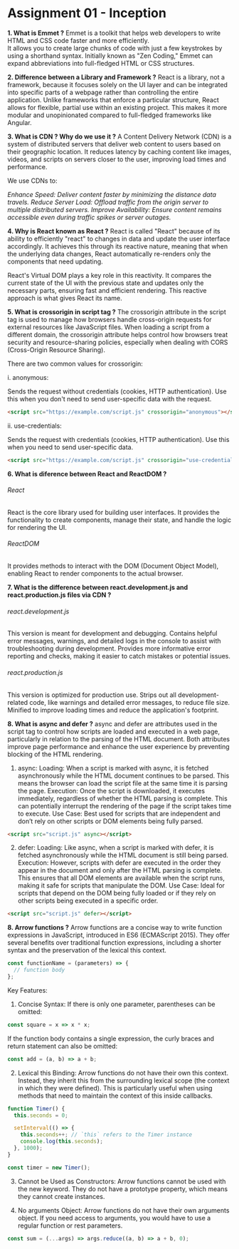 # Assignment 01 - Inception

**1. What is Emmet ?**
Emmet is a toolkit that helps web developers to write HTML and CSS code faster and more efficiently.  
It allows you to create large chunks of code with just a few keystrokes by using a shorthand syntax. Initially known as "Zen Coding," Emmet can expand abbreviations into full-fledged HTML or CSS structures.

**2. Difference between a Library and Framework ?**
React is a library, not a framework, because it focuses solely on the UI layer and can be integrated into specific parts of a webpage rather than controlling the entire application. Unlike frameworks that enforce a particular structure, React allows for flexible, partial use within an existing project. This makes it more modular and unopinionated compared to full-fledged frameworks like Angular.

**3. What is CDN ? Why do we use it ?**
A Content Delivery Network (CDN) is a system of distributed servers that deliver web content to users based on their geographic location. It reduces latency by caching content like images, videos, and scripts on servers closer to the user, improving load times and performance.

We use CDNs to:

*Enhance Speed: Deliver content faster by minimizing the distance data travels.
Reduce Server Load: Offload traffic from the origin server to multiple distributed servers.
Improve Availability: Ensure content remains accessible even during traffic spikes or server outages.*

**4. Why is React known as React ?**
React is called "React" because of its ability to efficiently "react" to changes in data and update the user interface accordingly. It achieves this through its reactive nature, meaning that when the underlying data changes, React automatically re-renders only the components that need updating.

React's Virtual DOM plays a key role in this reactivity. It compares the current state of the UI with the previous state and updates only the necessary parts, ensuring fast and efficient rendering. This reactive approach is what gives React its name.

**5. What is crossorigin in script tag ?**
The crossorigin attribute in the script tag is used to manage how browsers handle cross-origin requests for external resources like JavaScript files. When loading a script from a different domain, the crossorigin attribute helps control how browsers treat security and resource-sharing policies, especially when dealing with CORS (Cross-Origin Resource Sharing).

There are two common values for crossorigin:

i. anonymous:

Sends the request without credentials (cookies, HTTP authentication).
Use this when you don't need to send user-specific data with the request.

```html
<script src="https://example.com/script.js" crossorigin="anonymous"></script>
```

ii. use-credentials:

Sends the request with credentials (cookies, HTTP authentication).
Use this when you need to send user-specific data.

```html
<script src="https://example.com/script.js" crossorigin="use-credentials"></script>
```

**6. What is diference between React and ReactDOM ?**
###### React
React is the core library used for building user interfaces. It provides the functionality to create components, manage their state, and handle the logic for rendering the UI.

###### ReactDOM
It provides methods to interact with the DOM (Document Object Model), enabling React to render components to the actual browser.

**7. What is the difference between react.development.js and react.production.js files via CDN ?**
###### react.development.js
This version is meant for development and debugging.
Contains helpful error messages, warnings, and detailed logs in the console to assist with troubleshooting during development.
Provides more informative error reporting and checks, making it easier to catch mistakes or potential issues.

###### react.production.js
This version is optimized for production use.
Strips out all development-related code, like warnings and detailed error messages, to reduce file size.
Minified to improve loading times and reduce the application's footprint.

**8. What is async and defer ?**
async and defer are attributes used in the script tag to control how scripts are loaded and executed in a web page, particularly in relation to the parsing of the HTML document. Both attributes improve page performance and enhance the user experience by preventing blocking of the HTML rendering.

1. async:
Loading: When a script is marked with async, it is fetched asynchronously while the HTML document continues to be parsed. This means the browser can load the script file at the same time it is parsing the page.
Execution: Once the script is downloaded, it executes immediately, regardless of whether the HTML parsing is complete. This can potentially interrupt the rendering of the page if the script takes time to execute.
Use Case: Best used for scripts that are independent and don’t rely on other scripts or DOM elements being fully parsed.
```html
<script src="script.js" async></script>
```

2. defer:
Loading: Like async, when a script is marked with defer, it is fetched asynchronously while the HTML document is still being parsed.
Execution: However, scripts with defer are executed in the order they appear in the document and only after the HTML parsing is complete. This ensures that all DOM elements are available when the script runs, making it safe for scripts that manipulate the DOM.
Use Case: Ideal for scripts that depend on the DOM being fully loaded or if they rely on other scripts being executed in a specific order.
```html
<script src="script.js" defer></script>
```

**8. Arrow functions ?**
Arrow functions are a concise way to write function expressions in JavaScript, introduced in ES6 (ECMAScript 2015). They offer several benefits over traditional function expressions, including a shorter syntax and the preservation of the lexical this context. 

```javascript
const functionName = (parameters) => {
  // function body
};
```

Key Features:

1. Concise Syntax:
If there is only one parameter, parentheses can be omitted:
```javascript
const square = x => x * x;
```
If the function body contains a single expression, the curly braces and return statement can also be omitted:
```javascript
const add = (a, b) => a + b;
```
2. Lexical this Binding:
Arrow functions do not have their own this context. Instead, they inherit this from the surrounding lexical scope (the context in which they were defined). This is particularly useful when using methods that need to maintain the context of this inside callbacks.
```javascript
function Timer() {
  this.seconds = 0;

  setInterval(() => {
    this.seconds++; // `this` refers to the Timer instance
    console.log(this.seconds);
  }, 1000);
}

const timer = new Timer();
```
3. Cannot be Used as Constructors:
Arrow functions cannot be used with the new keyword. They do not have a prototype property, which means they cannot create instances.

4. No arguments Object:
Arrow functions do not have their own arguments object. If you need access to arguments, you would have to use a regular function or rest parameters.

```javascript
const sum = (...args) => args.reduce((a, b) => a + b, 0);
```